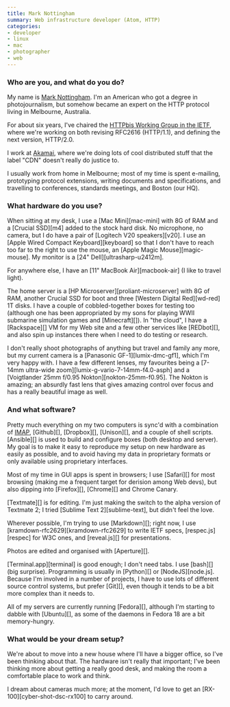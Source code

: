 ```yaml
---
title: Mark Nottingham
summary: Web infrastructure developer (Atom, HTTP)
categories:
- developer
- linux
- mac
- photographer
- web
---
```


### Who are you, and what do you do?

My name is [Mark Nottingham](http://www.mnot.net/ "Mark's website."). I'm an American who got a degree in photojournalism, but somehow became an expert on the HTTP protocol living in Melbourne, Australia.

For about six years, I've chaired the [HTTPbis Working Group in the IETF](http://trac.tools.ietf.org/wg/httpbis/trac/wiki "The working group for HTTP."), where we're working on both revising RFC2616 (HTTP/1.1), and defining the next version, HTTP/2.0. 

I work at [Akamai](http://www.akamai.com/ "A content delivery network."), where we're doing lots of cool distributed stuff that the label "CDN" doesn't really do justice to.

I usually work from home in Melbourne; most of my time is spent e-mailing, prototyping protocol extensions, writing documents and specifications, and travelling to conferences, standards meetings, and Boston (our HQ).

### What hardware do you use?

When sitting at my desk, I use a [Mac Mini][mac-mini] with 8G of RAM and a [Crucial SSD][m4] added to the stock hard disk. No microphone, no camera, but I do have a pair of [Logitech V20 speakers][v20]. I use an [Apple Wired Compact Keyboard][keyboard] so that I don't have to reach too far to the right to use the mouse, an [Apple Magic Mouse][magic-mouse]. My monitor is a [24" Dell][ultrasharp-u2412m].

For anywhere else, I have an [11" MacBook Air][macbook-air] (I like to travel light).
 
The home server is a [HP Microserver][proliant-microserver] with 8G of RAM, another Crucial SSD for boot and three [Western Digital Red][wd-red] 1T disks. I have a couple of cobbled-together boxes for testing too (although one has been appropriated by my sons for playing WWII submarine simulation games and [Minecraft][]). In "the cloud", I have a [Rackspace][] VM for my Web site and a few other services like [REDbot][], and also spin up instances there when I need to do testing or research.

I don't really shoot photographs of anything but travel and family any more, but my current camera is a [Panasonic GF-1][lumix-dmc-gf1], which I'm very happy with. I have a few different lenses, my favourites being a [7-14mm ultra-wide zoom][lumix-g-vario-7-14mm-f4.0-asph] and a [Voigtlander 25mm f/0.95 Nokton][nokton-25mm-f0.95]. The Nokton is amazing; an absurdly fast lens that gives amazing control over focus and has a really beautiful image as well. 

### And what software?

Pretty much everything on my two computers is sync'd with a combination of [IMAP](http://tools.ietf.org/html/rfc3501 "The RFC for IMAP."), [Github][], [Dropbox][], [Unison][], and a couple of shell scripts. [Ansible][] is used to build and configure boxes (both desktop and server). My goal is to make it easy to reproduce my setup on new hardware as easily as possible, and to avoid having my data in proprietary formats or only available using proprietary interfaces.

Most of my time in GUI apps is spent in browsers; I use [Safari][] for most browsing (making me a frequent target for derision among Web devs), but also dipping into [Firefox][], [Chrome][] and Chrome Canary.

[Textmate][] is for editing. I'm just making the switch to the alpha version of Textmate 2; I tried [Sublime Text 2][sublime-text], but didn't feel the love. 

Wherever possible, I'm trying to use [Markdown][]; right now, I use [kramdown-rfc2629][kramdown-rfc2629] to write IETF specs, [respec.js][respec] for W3C ones, and [reveal.js][] for presentations.

Photos are edited and organised with [Aperture][].

[Terminal.app][terminal] is good enough; I don't need tabs. I use [bash][] (big surprise). Programming is usually in [Python][] or [NodeJS][node.js]. Because I'm involved in a number of projects, I have to use lots of different source control systems, but prefer [Git][], even though it tends to be a bit more complex than it needs to.

All of my servers are currently running [Fedora][], although I'm starting to dabble with [Ubuntu][], as some of the daemons in Fedora 18 are a bit memory-hungry.

### What would be your dream setup?

We're about to move into a new house where I'll have a bigger office, so I've been thinking about that. The hardware isn't really that important; I've been thinking more about getting a really good desk, and making the room a comfortable place to work and think.

I dream about cameras much more; at the moment, I'd love to get an [RX-100][cyber-shot-dsc-rx100] to carry around.